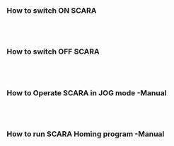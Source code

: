 ### How to switch ON SCARA

<br>
<br>

### How to switch OFF SCARA

<br>
<br>

### How to Operate SCARA in JOG mode -Manual

<br>
<br>

### How to run SCARA Homing program -Manual
